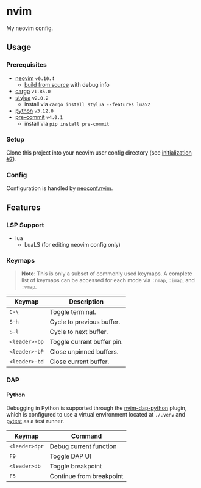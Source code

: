 # nvim

My neovim config.

## Usage

### Prerequisites

- [neovim][neovim-home] `v0.10.4`
  - [build from source][nvim-build] with debug info
- [cargo][cargo-repo] `v1.85.0`
- [stylua][stylua-repo] `v2.0.2`
  - install via `cargo install stylua --features lua52`
- [python][python-downloads] `v3.12.0`
- [pre-commit][pre-commit-home] `v4.0.1`
  - install via `pip install pre-commit`

### Setup

Clone this project into your neovim user config directory (see [initialization #7][nvim-doc-initialization]).

### Config

Configuration is handled by [neoconf.nvim][neoconf.nvim-repo].

## Features

### LSP Support

- lua
  - LuaLS (for editing neovim config only)

### Keymaps

> __Note__: This is only a subset of commonly used keymaps.  A complete list of keymaps
> can be accessed for each mode via `:nmap`, `:imap`, and `:vmap`.

| Keymap        | Description                |
| ------------- | -------------------------- |
| `C-\`         | Toggle terminal.           |
| `S-h`         | Cycle to previous buffer.  |
| `S-l`         | Cycle to next buffer.      |
| `<leader>-bp` | Toggle current buffer pin. |
| `<leader>-bP` | Close unpinned buffers.    |
| `<leader>-bd` | Close current buffer.      |

### DAP

#### Python

Debugging in Python is supported through the [nvim-dap-python][nvim-dap-python-repo] plugin, which
is configured to use a virtual environment located at `./.venv` and [pytest][pytest-repo] as a
test runner.

| Keymap        | Command                  |
| ------------- | ------------------------ |
| `<leader>dpr` | Debug current function   |
| `F9`          | Toggle DAP UI            |
| `<leader>db`  | Toggle breakpoint        |
| `F5`          | Continue from breakpoint |


[cargo-repo]: https://github.com/rust-lang/cargo
[neoconf.nvim-repo]: https://github.com/folke/neoconf.nvim
[neovim-home]: https://neovim.io
[nvim-build]: https://github.com/neovim/neovim/blob/master/BUILD.md
[nvim-dap-python-repo]: https://github.com/mfussenegger/nvim-dap-python
[nvim-doc-initialization]: https://neovim.io/doc/user/starting.html#initialization
[pre-commit-home]: https://pre-commit.com
[pytest-repo]: https://github.com/pytest-dev/pytest
[python-downloads]: https://www.python.org/downloads/
[stylua-repo]: https://github.com/JohnnyMorganz/StyLua
